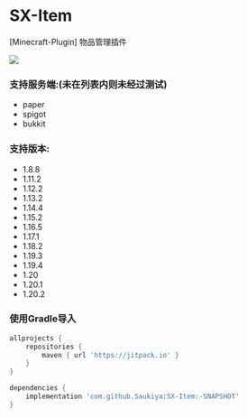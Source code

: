 # SX-Item

[Minecraft-Plugin] 物品管理插件

[![](https://jitpack.io/v/Saukiya/SX-Item.svg)](https://jitpack.io/#Saukiya/SX-Item)

### 支持服务端:(未在列表内则未经过测试)

- paper
- spigot
- bukkit

### 支持版本:

- 1.8.8
- 1.11.2
- 1.12.2
- 1.13.2
- 1.14.4
- 1.15.2
- 1.16.5
- 1.17.1
- 1.18.2
- 1.19.3
- 1.19.4
- 1.20
- 1.20.1
- 1.20.2

### 使用Gradle导入
```groovy
allprojects {
    repositories {
        maven { url 'https://jitpack.io' }
    }
}

dependencies {
    implementation 'com.github.Saukiya:SX-Item:-SNAPSHOT'
}
```